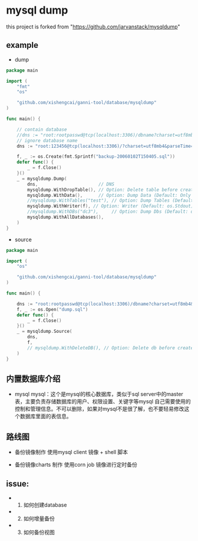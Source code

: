# mysql dump
this project is forked from "https://github.com/jarvanstack/mysqldump"

## example
- dump
```go
package main

import (
	"fmt"
	"os"

	"github.com/xishengcai/ganni-tool/database/mysqldump"
)

func main() {

	// contain database
	//dns := "root:rootpasswd@tcp(localhost:3306)/dbname?charset=utf8mb4&parseTime=true&loc=Asia%2FShanghai"
	// ignore database name
	dns := "root:123456@tcp(localhost:3306)/?charset=utf8mb4&parseTime=true&loc=Asia%2FShanghai"

	f, _ := os.Create(fmt.Sprintf("backup-20060102T150405.sql"))
	defer func() {
		_ = f.Close()
	}()
	_ = mysqldump.Dump(
		dns,                       // DNS
		mysqldump.WithDropTable(), // Option: Delete table before create (Default: Not delete table)
		mysqldump.WithData(),      // Option: Dump Data (Default: Only dump table schema)
		//mysqldump.WithTables("test"), // Option: Dump Tables (Default: All tables)
		mysqldump.WithWriter(f), // Option: Writer (Default: os.Stdout)
		//mysqldump.WithDBs("dc3"),     // Option: Dump Dbs (Default: db in dns)
		mysqldump.WithAllDatabases(),
	)
}

```

- source
```go
package main

import (
	"os"

	"github.com/xishengcai/ganni-tool/database/mysqldump"
)

func main() {

	dns := "root:rootpasswd@tcp(localhost:3306)/dbname?charset=utf8mb4&parseTime=true&loc=Asia%2FShanghai"
	f, _ := os.Open("dump.sql")
	defer func() {
		_ = f.Close()
	}()
	_ = mysqldump.Source(
		dns,
		f,
		// mysqldump.WithDeleteDB(), // Option: Delete db before create (Default: Not delete db)
	)
}

```


## 内置数据库介绍
- mysql
mysql：这个是mysql的核心数据库，类似于sql server中的master表，主要负责存储数据库的用户、权限设置、关键字等mysql
自己需要使用的控制和管理信息。不可以删除，如果对mysql不是很了解，也不要轻易修改这个数据库里面的表信息。

## 路线图
- 备份镜像制作
使用mysql client 镜像 + shell 脚本

- 备份镜像charts 制作
使用corn job 镜像进行定时备份

## issue:
- 1. 如何创建database
- 2. 如何增量备份
- 3. 如何备份视图